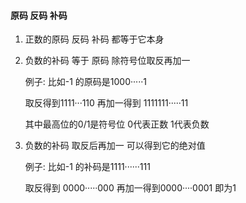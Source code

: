 #### 原码 反码 补码

 1. 正数的原码 反码 补码 都等于它本身

 2. 负数的补码  等于 原码 除符号位取反再加一

    例子: 比如-1 的原码是1000·····1  	

    取反得到1111···110	再加一得到 1111111·····11  

    其中最高位的0/1是符号位  0代表正数 1代表负数

 3. 负数的补码   取反后再加一   可以得到它的绝对值

    例子: 比如-1  的补码是1111······111

    取反得到 0000·····000   再加一得到0000····0001  即为1